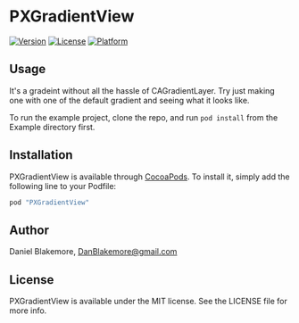 # PXGradientView

[![Version](https://img.shields.io/cocoapods/v/PXGradientView.svg?style=flat)](http://cocoapods.org/pods/PXGradientView)
[![License](https://img.shields.io/cocoapods/l/PXGradientView.svg?style=flat)](http://cocoapods.org/pods/PXGradientView)
[![Platform](https://img.shields.io/cocoapods/p/PXGradientView.svg?style=flat)](http://cocoapods.org/pods/PXGradientView)

## Usage

It's a gradeint without all the hassle of CAGradientLayer.  Try just making one with one of the default gradient and seeing what it looks like.

To run the example project, clone the repo, and run `pod install` from the Example directory first.

## Installation

PXGradientView is available through [CocoaPods](http://cocoapods.org). To install
it, simply add the following line to your Podfile:

```ruby
pod "PXGradientView"
```

## Author

Daniel Blakemore, DanBlakemore@gmail.com

## License

PXGradientView is available under the MIT license. See the LICENSE file for more info.
